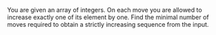 You are given an array of integers. On each move you are allowed to increase exactly one of its element by one. Find the minimal number of moves required to obtain a strictly increasing sequence from the input.
